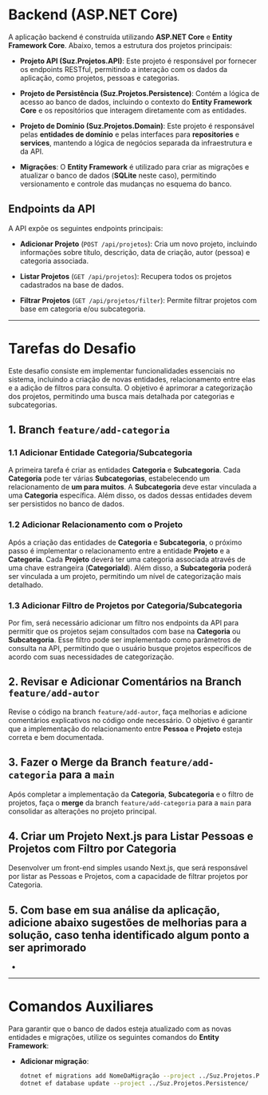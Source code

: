 # Backend (ASP.NET Core)

A aplicação backend é construída utilizando **ASP.NET Core** e **Entity Framework Core**. Abaixo, temos a estrutura dos projetos principais:

- **Projeto API (Suz.Projetos.API)**: Este projeto é responsável por fornecer os endpoints RESTful, permitindo a interação com os dados da aplicação, como projetos, pessoas e categorias.
  
- **Projeto de Persistência (Suz.Projetos.Persistence)**: Contém a lógica de acesso ao banco de dados, incluindo o contexto do **Entity Framework Core** e os repositórios que interagem diretamente com as entidades.
  
- **Projeto de Domínio (Suz.Projetos.Domain)**: Este projeto é responsável pelas **entidades de domínio** e pelas interfaces para **repositories** e **services**, mantendo a lógica de negócios separada da infraestrutura e da API.

- **Migrações**: O **Entity Framework** é utilizado para criar as migrações e atualizar o banco de dados (**SQLite** neste caso), permitindo versionamento e controle das mudanças no esquema do banco.

## Endpoints da API

A API expõe os seguintes endpoints principais:

- **Adicionar Projeto** (`POST /api/projetos`): Cria um novo projeto, incluindo informações sobre título, descrição, data de criação, autor (pessoa) e categoria associada.

- **Listar Projetos** (`GET /api/projetos`): Recupera todos os projetos cadastrados na base de dados.

- **Filtrar Projetos** (`GET /api/projetos/filter`): Permite filtrar projetos com base em categoria e/ou subcategoria. 

---

# Tarefas do Desafio

Este desafio consiste em implementar funcionalidades essenciais no sistema, incluindo a criação de novas entidades, relacionamento entre elas e a adição de filtros para consulta. O objetivo é aprimorar a categorização dos projetos, permitindo uma busca mais detalhada por categorias e subcategorias.

## 1. **Branch `feature/add-categoria`**

### 1.1 **Adicionar Entidade Categoria/Subcategoria**
A primeira tarefa é criar as entidades **Categoria** e **Subcategoria**. Cada **Categoria** pode ter várias **Subcategorias**, estabelecendo um relacionamento de **um para muitos**. A **Subcategoria** deve estar vinculada a uma **Categoria** específica. Além disso, os dados dessas entidades devem ser persistidos no banco de dados.

### 1.2 **Adicionar Relacionamento com o Projeto**
Após a criação das entidades de **Categoria** e **Subcategoria**, o próximo passo é implementar o relacionamento entre a entidade **Projeto** e a **Categoria**. Cada **Projeto** deverá ter uma categoria associada através de uma chave estrangeira (**CategoriaId**). Além disso, a **Subcategoria** poderá ser vinculada a um projeto, permitindo um nível de categorização mais detalhado.

### 1.3 **Adicionar Filtro de Projetos por Categoria/Subcategoria**
Por fim, será necessário adicionar um filtro nos endpoints da API para permitir que os projetos sejam consultados com base na **Categoria** ou **Subcategoria**. Esse filtro pode ser implementado como parâmetros de consulta na API, permitindo que o usuário busque projetos específicos de acordo com suas necessidades de categorização.

## 2. **Revisar e Adicionar Comentários na Branch `feature/add-autor`**
Revise o código na branch `feature/add-autor`, faça melhorias e adicione comentários explicativos no código onde necessário. O objetivo é garantir que a implementação do relacionamento entre **Pessoa** e **Projeto** esteja correta e bem documentada.

## 3. **Fazer o Merge da Branch `feature/add-categoria` para a `main`**
Após completar a implementação da **Categoria**, **Subcategoria** e o filtro de projetos, faça o **merge** da branch `feature/add-categoria` para a `main` para consolidar as alterações no projeto principal.

## 4. **Criar um Projeto Next.js para Listar Pessoas e Projetos com Filtro por Categoria**
Desenvolver um front-end simples usando Next.js, que será responsável por listar as Pessoas e Projetos, com a capacidade de filtrar projetos por Categoria.

## 5. **Com base em sua análise da aplicação, adicione abaixo sugestões de melhorias para a solução, caso tenha identificado algum ponto a ser aprimorado**

- 

---

# Comandos Auxiliares

Para garantir que o banco de dados esteja atualizado com as novas entidades e migrações, utilize os seguintes comandos do **Entity Framework**:

- **Adicionar migração**:
  ```bash
  dotnet ef migrations add NomeDaMigração --project ../Suz.Projetos.Persistence/
  dotnet ef database update --project ../Suz.Projetos.Persistence/
  